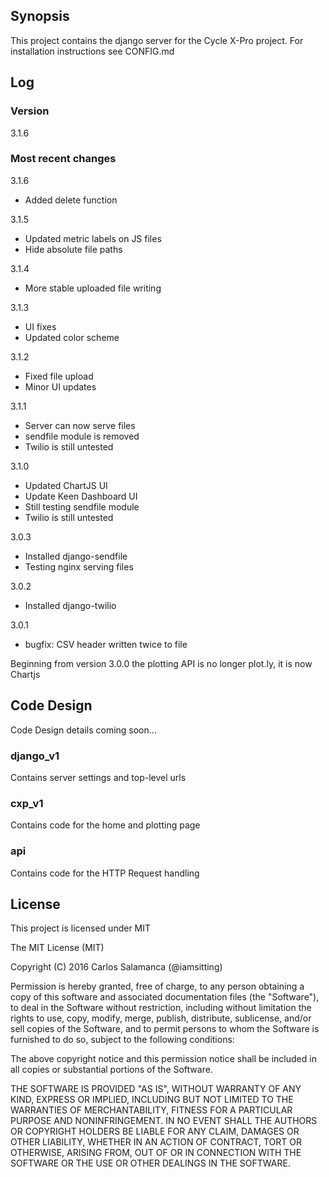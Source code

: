 ## Synopsis

This project contains the django server for the Cycle X-Pro project. For installation instructions see CONFIG.md

## Log

### Version

3.1.6

### Most recent changes

3.1.6
- Added delete function

3.1.5
- Updated metric labels on JS files
- Hide absolute file paths

3.1.4
- More stable uploaded file writing

3.1.3
- UI fixes
- Updated color scheme

3.1.2
- Fixed file upload
- Minor UI updates

3.1.1
- Server can now serve files
- sendfile module is removed
- Twilio is still untested

3.1.0
- Updated ChartJS UI
- Update Keen Dashboard UI
- Still testing sendfile module
- Twilio is still untested

3.0.3
- Installed django-sendfile
- Testing nginx serving files

3.0.2
- Installed django-twilio 

3.0.1
- bugfix: CSV header written twice to file

Beginning from version 3.0.0 the plotting API is no longer plot.ly, it is now Chartjs

## Code Design

Code Design details coming soon...

### django_v1

Contains server settings and top-level urls

### cxp_v1

Contains code for the home and plotting  page

### api

Contains code for the HTTP Request handling 

## License

This project is licensed under MIT

The MIT License (MIT)

Copyright (C) 2016 Carlos Salamanca (@iamsitting)

Permission is hereby granted, free of charge, to any person obtaining a copy of this software and associated documentation files (the "Software"), to deal in the Software without restriction, including without limitation the rights to use, copy, modify, merge, publish, distribute, sublicense, and/or sell copies of the Software, and to permit persons to whom the Software is furnished to do so, subject to the following conditions:

The above copyright notice and this permission notice shall be included in all copies or substantial portions of the Software.

THE SOFTWARE IS PROVIDED "AS IS", WITHOUT WARRANTY OF ANY KIND, EXPRESS OR IMPLIED, INCLUDING BUT NOT LIMITED TO THE WARRANTIES OF MERCHANTABILITY, FITNESS FOR A PARTICULAR PURPOSE AND NONINFRINGEMENT. IN NO EVENT SHALL THE AUTHORS OR COPYRIGHT HOLDERS BE LIABLE FOR ANY CLAIM, DAMAGES OR OTHER LIABILITY, WHETHER IN AN ACTION OF CONTRACT, TORT OR OTHERWISE, ARISING FROM, OUT OF OR IN CONNECTION WITH THE SOFTWARE OR THE USE OR OTHER DEALINGS IN THE SOFTWARE.

